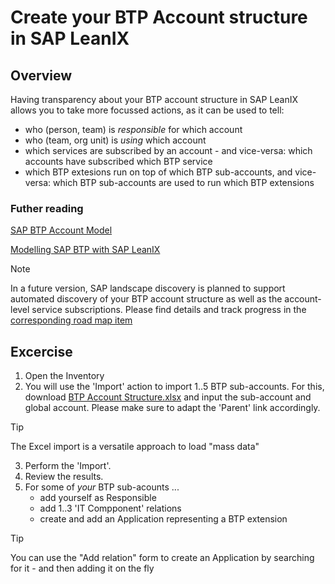 # Create your BTP Account structure in SAP LeanIX

## Overview
Having transparency about your BTP account structure in SAP LeanIX allows you to take more focussed actions, as it can be used to tell:
* who (person, team) is _responsible_ for which account
* who (team, org unit) is _using_ which account
* which services are subscribed by an account - and vice-versa: which accounts have subscribed which BTP service
* which BTP extesions run on top of which BTP sub-accounts, and vice-versa: which BTP sub-accounts are used to run which BTP extensions

### Futher reading
[SAP BTP Account Model](https://help.sap.com/docs/btp/sap-business-technology-platform/account-model)

[Modelling SAP BTP with SAP LeanIX](https://docs-eam.leanix.net/docs/modeling-sap-btp)

> [!NOTE]
> In a future version, SAP landscape discovery is planned to support automated discovery of your BTP account structure as well as the account-level service subscriptions. Please find details and track progress in  the [corresponding road map item](https://roadmap.leanix.net/c/537-application-discovery-sap-btp-service-discovery)

## Excercise

1. Open the Inventory
2. You will use the 'Import' action to import 1..5 BTP sub-accounts. For this, download [BTP Account Structure.xlsx](BTP%20Account%20Structure.xlsx) and input the sub-account and global account. Please make sure to adapt the 'Parent' link accordingly.
> [!TIP]
> The Excel import is a versatile approach to load "mass data"
3. Perform the 'Import'.
5. Review the results.
6. For some of _your_ BTP sub-acounts ...
   - add yourself as Responsible
   - add 1..3 'IT Compponent' relations
   - create and add an Application representing a BTP extension
  
> [!TIP]
> You can use the "Add relation" form to create an Application by searching for it - and then adding it on the fly
